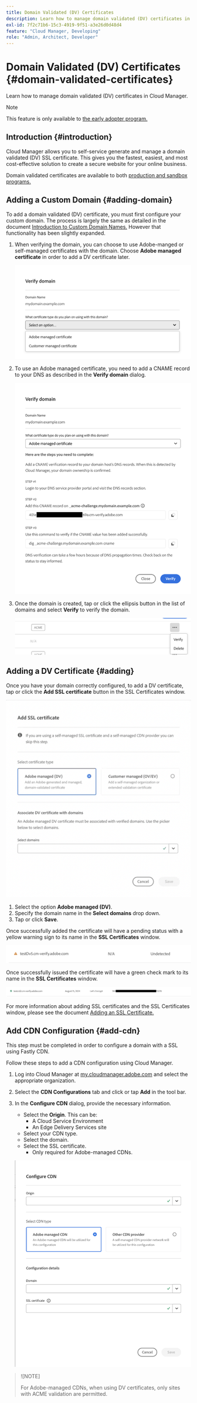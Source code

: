 ```yaml
---
title: Domain Validated (DV) Certificates
description: Learn how to manage domain validated (DV) certificates in Cloud Manager.
exl-id: 7f2c71b6-15c3-4919-9f51-a3e26d0d48d4
feature: "Cloud Manager, Developing"
role: "Admin, Architect, Developer"
---
```

# Domain Validated (DV) Certificates {#domain-validated-certificates}

Learn how to manage domain validated (DV) certificates in Cloud Manager.

>[!NOTE]
>
>This feature is only available to [the early adopter program.](/help/implementing/cloud-manager/release-notes/current.md#early-adoption)

## Introduction {#introduction}

Cloud Manager allows you to self-service generate and manage a domain validated (DV) SSL certificate. This gives you the fastest, easiest, and most cost-effective solution to create a secure website for your online business.

Domain validated certificates are available to both [production and sandbox programs.](/help/implementing/cloud-manager/getting-access-to-aem-in-cloud/program-types.md)

## Adding a Custom Domain {#adding-domain}

To add a domain validated (DV) certificate, you must first configure your custom domain. The process is largely the same as detailed in the document [Introduction to Custom Domain Names.](/help/implementing/cloud-manager/custom-domain-names/introduction.md) However that functionality has been slightly expanded.

1. When verifying the domain, you can choose to use Adobe-manged or self-managed certificates with the domain. Choose **Adobe managed certificate** in order to add a DV certificate later.

   ![Choose Adobe-managed](assets/verify-domain-dialog.png)

1. To use an Adobe managed certificate, you need to add a CNAME record to your DNS as described in the **Verify domain** dialog.

   ![Add CNAME entry](assets/verify-domain-dialog-adobe-managed.png)

1. Once the domain is created, tap or click the ellipsis button in the list of domains and select **Verify** to verify the domain.

   ![Verify domain](assets/verify-domain.png)

## Adding a DV Certificate {#adding}

Once you have your domain correctly configured, to add a DV certificate, tap or click the **Add SSL certificate** button in the SSL Certificates window.

![Adding a DC certificate](/help/implementing/cloud-manager/assets/ssl/add-dv-certificate.png)

1. Select the option **Adobe managed (DV)**.
1. Specify the domain name in the **Select domains** drop down.
1. Tap or click **Save**.

Once successfully added the certificate will have a pending status with a yellow warning sign to its name in the **SSL Certificates** window.

![Pending DV cert](assets/pending-dv-certificate.png)

Once successfully issued the certificate will have a green check mark to its name in the **SSL Certificates** window.

![Issued DV cert](assets/issued-dv-certificate.png)

For more information about adding SSL certificates and the SSL Certificates window, please see the document [Adding an SSL Certificate.](add-ssl-certificate.md)

## Add CDN Configuration {#add-cdn}

This step must be completed in order to configure a domain with a SSL using Fastly CDN.

Follow these steps to add a CDN configuration using Cloud Manager.

1. Log into Cloud Manager at [my.cloudmanager.adobe.com](https://my.cloudmanager.adobe.com/) and select the appropriate organization.

1. Select the **CDN Configurations** tab and click or tap **Add** in the tool bar.

1. In the **Configure CDN** dialog, provide the necessary information.

   * Select the **Origin**. This can be:
     * A Cloud Service Environment
     * An Edge Delivery Services site
   * Select your CDN type.
   * Select the domain.
   * Select the SSL certificate.
     * Only required for Adobe-managed CDNs.

   ![Configure CDN dialog](assets/configure-cdn-dialog.png)

>![NOTE]
>
>For Adobe-managed CDNs, when using DV certificates, only sites with ACME validation are permitted.
